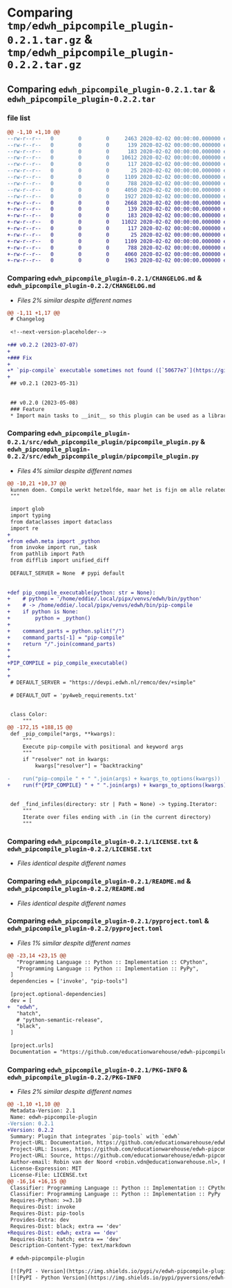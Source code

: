 # Comparing `tmp/edwh_pipcompile_plugin-0.2.1.tar.gz` & `tmp/edwh_pipcompile_plugin-0.2.2.tar.gz`

## Comparing `edwh_pipcompile_plugin-0.2.1.tar` & `edwh_pipcompile_plugin-0.2.2.tar`

### file list

```diff
@@ -1,10 +1,10 @@
--rw-r--r--   0        0        0     2463 2020-02-02 00:00:00.000000 edwh_pipcompile_plugin-0.2.1/CHANGELOG.md
--rw-r--r--   0        0        0      139 2020-02-02 00:00:00.000000 edwh_pipcompile_plugin-0.2.1/src/edwh_pipcompile_plugin/__about__.py
--rw-r--r--   0        0        0      183 2020-02-02 00:00:00.000000 edwh_pipcompile_plugin-0.2.1/src/edwh_pipcompile_plugin/__init__.py
--rw-r--r--   0        0        0    10612 2020-02-02 00:00:00.000000 edwh_pipcompile_plugin-0.2.1/src/edwh_pipcompile_plugin/pipcompile_plugin.py
--rw-r--r--   0        0        0      117 2020-02-02 00:00:00.000000 edwh_pipcompile_plugin-0.2.1/tests/__init__.py
--rw-r--r--   0        0        0       25 2020-02-02 00:00:00.000000 edwh_pipcompile_plugin-0.2.1/.gitignore
--rw-r--r--   0        0        0     1109 2020-02-02 00:00:00.000000 edwh_pipcompile_plugin-0.2.1/LICENSE.txt
--rw-r--r--   0        0        0      788 2020-02-02 00:00:00.000000 edwh_pipcompile_plugin-0.2.1/README.md
--rw-r--r--   0        0        0     4050 2020-02-02 00:00:00.000000 edwh_pipcompile_plugin-0.2.1/pyproject.toml
--rw-r--r--   0        0        0     1927 2020-02-02 00:00:00.000000 edwh_pipcompile_plugin-0.2.1/PKG-INFO
+-rw-r--r--   0        0        0     2668 2020-02-02 00:00:00.000000 edwh_pipcompile_plugin-0.2.2/CHANGELOG.md
+-rw-r--r--   0        0        0      139 2020-02-02 00:00:00.000000 edwh_pipcompile_plugin-0.2.2/src/edwh_pipcompile_plugin/__about__.py
+-rw-r--r--   0        0        0      183 2020-02-02 00:00:00.000000 edwh_pipcompile_plugin-0.2.2/src/edwh_pipcompile_plugin/__init__.py
+-rw-r--r--   0        0        0    11022 2020-02-02 00:00:00.000000 edwh_pipcompile_plugin-0.2.2/src/edwh_pipcompile_plugin/pipcompile_plugin.py
+-rw-r--r--   0        0        0      117 2020-02-02 00:00:00.000000 edwh_pipcompile_plugin-0.2.2/tests/__init__.py
+-rw-r--r--   0        0        0       25 2020-02-02 00:00:00.000000 edwh_pipcompile_plugin-0.2.2/.gitignore
+-rw-r--r--   0        0        0     1109 2020-02-02 00:00:00.000000 edwh_pipcompile_plugin-0.2.2/LICENSE.txt
+-rw-r--r--   0        0        0      788 2020-02-02 00:00:00.000000 edwh_pipcompile_plugin-0.2.2/README.md
+-rw-r--r--   0        0        0     4060 2020-02-02 00:00:00.000000 edwh_pipcompile_plugin-0.2.2/pyproject.toml
+-rw-r--r--   0        0        0     1963 2020-02-02 00:00:00.000000 edwh_pipcompile_plugin-0.2.2/PKG-INFO
```

### Comparing `edwh_pipcompile_plugin-0.2.1/CHANGELOG.md` & `edwh_pipcompile_plugin-0.2.2/CHANGELOG.md`

 * *Files 2% similar despite different names*

```diff
@@ -1,11 +1,17 @@
 # Changelog
 
 <!--next-version-placeholder-->
 
+## v0.2.2 (2023-07-07)
+
+### Fix
+
+* `pip-compile` executable sometimes not found ([`50677e7`](https://github.com/educationwarehouse/edwh-pipcompile-plugin/commit/50677e7da3e049cc823af43dd93652b0a1ec5048))
+
 ## v0.2.1 (2023-05-31)
 
 
 ## v0.2.0 (2023-05-08)
 ### Feature
 * Import main tasks to __init__ so this plugin can be used as a library ([`61611cf`](https://github.com/educationwarehouse/edwh-pipcompile-plugin/commit/61611cf0f795221615e4e802bf8209280b1ef854))
```

### Comparing `edwh_pipcompile_plugin-0.2.1/src/edwh_pipcompile_plugin/pipcompile_plugin.py` & `edwh_pipcompile_plugin-0.2.2/src/edwh_pipcompile_plugin/pipcompile_plugin.py`

 * *Files 4% similar despite different names*

```diff
@@ -10,21 +10,37 @@
 kunnen doen. Compile werkt hetzelfde, maar het is fijn om alle related commando's onder invoke pip.* te hebben.
 """
 
 import glob
 import typing
 from dataclasses import dataclass
 import re
+
+from edwh.meta import _python
 from invoke import run, task
 from pathlib import Path
 from difflib import unified_diff
 
 DEFAULT_SERVER = None  # pypi default
 
 
+def pip_compile_executable(python: str = None):
+    # python = '/home/eddie/.local/pipx/venvs/edwh/bin/python'
+    # -> /home/eddie/.local/pipx/venvs/edwh/bin/pip-compile
+    if python is None:
+        python = _python()
+
+    command_parts = python.split("/")
+    command_parts[-1] = "pip-compile"
+    return "/".join(command_parts)
+
+
+PIP_COMPILE = pip_compile_executable()
+
+
 # DEFAULT_SERVER = "https://devpi.edwh.nl/remco/dev/+simple"
 
 # DEFAULT_OUT = 'py4web_requirements.txt'
 
 
 class Color:
     """
@@ -172,15 +188,15 @@
 def _pip_compile(*args, **kwargs):
     """
     Execute pip-compile with positional and keyword args
     """
     if "resolver" not in kwargs:
         kwargs["resolver"] = "backtracking"
 
-    run("pip-compile " + " ".join(args) + kwargs_to_options(kwargs))
+    run(f"{PIP_COMPILE} " + " ".join(args) + kwargs_to_options(kwargs))
 
 
 def _find_infiles(directory: str | Path = None) -> typing.Iterator:
     """
     Iterate over files ending with .in (in the current directory)
     """
```

### Comparing `edwh_pipcompile_plugin-0.2.1/LICENSE.txt` & `edwh_pipcompile_plugin-0.2.2/LICENSE.txt`

 * *Files identical despite different names*

### Comparing `edwh_pipcompile_plugin-0.2.1/README.md` & `edwh_pipcompile_plugin-0.2.2/README.md`

 * *Files identical despite different names*

### Comparing `edwh_pipcompile_plugin-0.2.1/pyproject.toml` & `edwh_pipcompile_plugin-0.2.2/pyproject.toml`

 * *Files 1% similar despite different names*

```diff
@@ -23,14 +23,15 @@
   "Programming Language :: Python :: Implementation :: CPython",
   "Programming Language :: Python :: Implementation :: PyPy",
 ]
 dependencies = ['invoke', "pip-tools"]
 
 [project.optional-dependencies]
 dev = [
+  "edwh",
   "hatch",
   # "python-semantic-release",
   "black",
 ]
 
 [project.urls]
 Documentation = "https://github.com/educationwarehouse/edwh-pipcompile-plugin#readme"
```

### Comparing `edwh_pipcompile_plugin-0.2.1/PKG-INFO` & `edwh_pipcompile_plugin-0.2.2/PKG-INFO`

 * *Files 2% similar despite different names*

```diff
@@ -1,10 +1,10 @@
 Metadata-Version: 2.1
 Name: edwh-pipcompile-plugin
-Version: 0.2.1
+Version: 0.2.2
 Summary: Plugin that integrates `pip-tools` with `edwh`
 Project-URL: Documentation, https://github.com/educationwarehouse/edwh-pipcompile-plugin#readme
 Project-URL: Issues, https://github.com/educationwarehouse/edwh-pipcompile-plugin/issues
 Project-URL: Source, https://github.com/educationwarehouse/edwh-pipcompile-plugin
 Author-email: Robin van der Noord <robin.vdn@educationwarehouse.nl>, Remco Boerma <remco.b@educationwarehouse.nl>
 License-Expression: MIT
 License-File: LICENSE.txt
@@ -16,14 +16,15 @@
 Classifier: Programming Language :: Python :: Implementation :: CPython
 Classifier: Programming Language :: Python :: Implementation :: PyPy
 Requires-Python: >=3.10
 Requires-Dist: invoke
 Requires-Dist: pip-tools
 Provides-Extra: dev
 Requires-Dist: black; extra == 'dev'
+Requires-Dist: edwh; extra == 'dev'
 Requires-Dist: hatch; extra == 'dev'
 Description-Content-Type: text/markdown
 
 # edwh-pipcompile-plugin
 
 [![PyPI - Version](https://img.shields.io/pypi/v/edwh-pipcompile-plugin.svg)](https://pypi.org/project/edwh-pipcompile-plugin)
 [![PyPI - Python Version](https://img.shields.io/pypi/pyversions/edwh-pipcompile-plugin.svg)](https://pypi.org/project/edwh-pipcompile-plugin)
```

